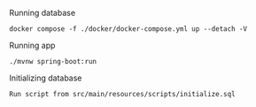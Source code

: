Running database

```docker compose -f ./docker/docker-compose.yml up --detach -V```

Running app

```./mvnw spring-boot:run```

Initializing database

```Run script from src/main/resources/scripts/initialize.sql```